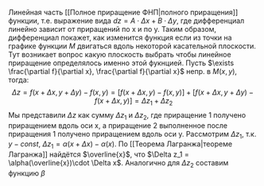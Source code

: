 Линейная часть [[Полное приращение ФНП|полного приращения]] функции, т.е. выражение вида $dz = A\cdot\Delta x + B \cdot  \Delta y$, где дифференциал линейно зависит от приращений по x и по y.
Таким образом, дифференциал покажет, как изменится функция если из точки на графике функции $M$ двигаться вдоль некоторой касательной плоскости. Тут возникает вопрос какую плоскость выбрать чтобы линейное приращение определялось именно этой фукнцией.
Пусть $\exists \frac{\partial f}{\partial x}, \frac{\partial f}{\partial x}$ непр. в $M(x,y)$, тогда: $$\Delta z = f(x+\Delta x, y + \Delta y) - f(x,y) = [f(x+\Delta x, y) - f(x,y)] + [f(x+\Delta x, y + \Delta y) - f(x+\Delta x,y)] = \Delta z_1 + \Delta z_2$$Мы представили $\Delta z$ как сумму $\Delta z_1$ и $\Delta z_2$, где приращение 1 получено приращением вдоль оси x, а приращение 2 выполненное после приращения 1 получено приращением вдоль оси y.
Рассмотрим $\Delta z_1$, т.к. $y-const$, $\Delta z_1 = \alpha(x+\Delta x) - \alpha(x)$. По [[Теорема Лагранжа|теореме Лагранжа]] найдётся $\overline{x}$, что $\Delta z_1 = \alpha(\overline{x})\cdot \Delta x$. 
Аналогично для $\Delta z_2$ составим функцию $\beta$